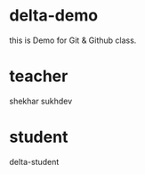 # delta-demo
this is Demo for Git &amp; Github class.
# teacher
shekhar sukhdev
# student
delta-student